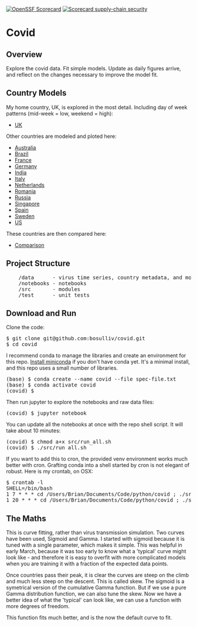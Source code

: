 [![OpenSSF Scorecard](htt‌ps://api.securityscorecards.dev/projects/github.com/bosulliv/covid/badge.svg)](htt‌ps://securityscorecards.dev/viewer/?uri=github.com/bosulliv/covid)
[![Scorecard supply-chain security](https://github.com/bosulliv/covid/actions/workflows/scorecard.yml/badge.svg)](https://github.com/bosulliv/covid/actions/workflows/scorecard.yml)

# Covid
## Overview
Explore the covid data. Fit simple models. Update as daily figures arrive, and reflect on the changes necessary to improve the model fit.

## Country Models
My home country, UK, is explored in the most detail. Including day of week patterns (mid-week = low, weekend = high):
* [UK](notebooks/uk.ipynb)

Other countries are modeled and ploted here:
* [Australia](notebooks/Australia.ipynb)
* [Brazil](notebooks/Brazil.ipynb)
* [France](notebooks/France.ipynb)
* [Germany](notebooks/Germany.ipynb)
* [India](notebooks/India.ipynb)
* [Italy](notebooks/Italy.ipynb)
* [Netherlands](notebooks/Netherlands.ipynb)
* [Romania](notebooks/Romania.ipynb)
* [Russia](notebooks/Russia.ipynb)
* [Singapore](notebooks/Singapore.ipynb)
* [Spain](notebooks/Spain.ipynb)
* [Sweden](notebooks/Sweden.ipynb)
* [US](notebooks/US.ipynb)

These countries are then compared here:
* [Comparison](notebooks/Comparison.ipynb)

## Project Structure
<pre>
    /data      - virus time series, country metadata, and model paramater values
    /notebooks - notebooks
    /src       - modules
    /test      - unit tests
</pre>

## Download and Run
Clone the code:
<pre>
$ git clone git@github.com:bosulliv/covid.git
$ cd covid
</pre>

I recommend conda to manage the libraries and create an environment for this repo.  [Install miniconda](https://docs.conda.io/projects/continuumio-conda/en/latest/user-guide/install/index.html) if you don't have conda yet. It's a minimal install, and this repo uses a small number of libraries.

<pre>
(base) $ conda create --name covid --file spec-file.txt
(base) $ conda activate covid
(covid) $ 
</pre>

Then run jupyter to explore the notebooks and raw data files:
<pre>
(covid) $ jupyter notebook
</pre>

You can update all the notebooks at once with the repo shell script. It will take about 10 minutes:
<pre>
(covid) $ chmod a+x src/run_all.sh
(covid) $ ./src/run_all.sh
</pre>

If you want to add this to cron, the provided venv environment works much better with cron. Grafting conda into a shell started by cron is not elegant of robust. Here is my crontab, on OSX:

<pre>
$ crontab -l
SHELL=/bin/bash
1 7 * * * cd /Users/Brian/Documents/Code/python/covid ; ./src/run_all_cron.sh
1 20 * * * cd /Users/Brian/Documents/Code/python/covid ; ./src/run_all_cron.sh
</pre>

## The Maths
This is curve fitting, rather than virus transmission simulation. Two curves have been used, Sigmoid and Gamma. I started with sigmoid because it is tuned with a single parameter, which makes it simple. This was helpful in early March, because it was too early to know what a 'typical' curve might look like - and therefore it is easy to overfit with more complicated models when you are training it with a fraction of the expected data points.

Once countries pass their peak, it is clear the curves are steep on the climb and much less steep on the descent. This is called skew. The sigmoid is a symetrical version of the cumulative Gamma function. But if we use a pure Gamma distribution function, we can also tune the skew. Now we have a better idea of what the 'typical' can look like, we can use a function with more degrees of freedom.

This function fits much better, and is the now the default curve to fit.
